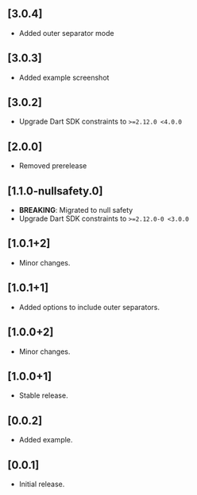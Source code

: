 ## [3.0.4]

* Added outer separator mode

## [3.0.3]

* Added example screenshot

## [3.0.2]

* Upgrade Dart SDK constraints to `>=2.12.0 <4.0.0`

## [2.0.0]

* Removed prerelease

## [1.1.0-nullsafety.0]

* **BREAKING**: Migrated to null safety
* Upgrade Dart SDK constraints to `>=2.12.0-0 <3.0.0`

## [1.0.1+2]

* Minor changes.

## [1.0.1+1]

* Added options to include outer separators.

## [1.0.0+2]

* Minor changes.

## [1.0.0+1]

* Stable release.

## [0.0.2]

* Added example.

## [0.0.1]

* Initial release.

